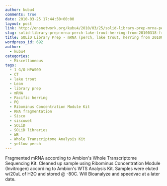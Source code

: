 ```yaml
---
author: kubu4
comments: true
date: 2010-03-25 17:44:50+00:00
layout: post
link: http://onsnetwork.org/kubu4/2010/03/25/solid-library-prep-mrna-perch-lake-trout-herring-from-20100318-fragmentation/
slug: solid-library-prep-mrna-perch-lake-trout-herring-from-20100318-fragmentation
title: SOLiD Library Prep - mRNA (perch, lake trout, herring from 20100318) Fragmentation
wordpress_id: 692
author:
  - kubu4
categories:
  - Miscellaneous
tags:
  - 1 G/O HPWS09
  - CT
  - lake trout
  - Lean
  - library prep
  - mRNA
  - Pacific herring
  - PQ
  - Ribominus Concentration Module Kit
  - RNA fragmentation
  - Sisco
  - siscowet
  - SOLiD
  - SOLiD libraries
  - WB
  - Whole Transcriptome Analysis Kit
  - yellow perch
---
```


Fragmented mRNA according to Ambion's Whole Transcriptome Sequencing Kit. Cleaned up sample using Ribominus Concentration Module (Invitrogen) according to Ambion's WTS Analysis Kit. Samples were eluted w/20uL of H2O and stored @ -80C. Will Bioanalyze and speedvac at a later date.
